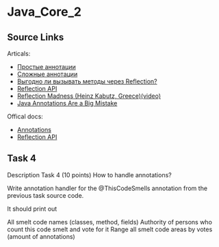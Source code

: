 # Java_Core_2

## Source Links

Articals:

* <a href="https://habrahabr.ru/post/139736/">Простые аннотации</a>
* <a href="https://habrahabr.ru/company/golovachcourses/blog/217595/">Сложные аннотации</a>
* <a href="https://habrahabr.ru/post/318418/">Выгодно ли вызывать методы через Reflection?</a>
* <a href="https://www.baeldung.com/java-reflection">Reflection API</a>
* <a href="https://www.youtube.com/watch?v=GzOjCzHg5Ks">Reflection Madness (Heinz Kabutz, Greece)(video)</a>
* <a href="http://www.yegor256.com/2016/04/12/java-annotations-are-evil.html">Java Annotations Are a Big Mistake</a>

Offical docs:

* <a href="https://docs.oracle.com/javase/tutorial/java/annotations/">Annotations</a>
* <a href="https://docs.oracle.com/javase/tutorial/reflect/">Reflection API</a>

## Task 4

Description
Task 4 (10 points) How to handle annotations?

Write annotation handler for the @ThisCodeSmells annotation from the previous task source code.

It should print out

All smelt code names (classes, method, fields)
Authority of persons who count this code smelt and vote for it
Range all smelt code areas by votes (amount of annotations)